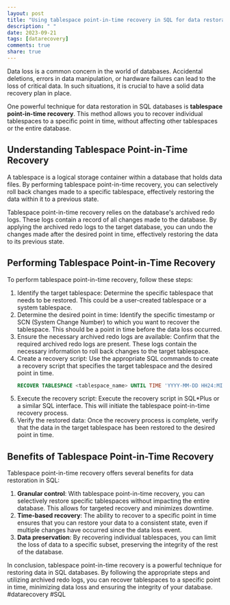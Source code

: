 ```yaml
---
layout: post
title: "Using tablespace point-in-time recovery in SQL for data restoration"
description: " "
date: 2023-09-21
tags: [datarecovery]
comments: true
share: true
---
```


Data loss is a common concern in the world of databases. Accidental deletions, errors in data manipulation, or hardware failures can lead to the loss of critical data. In such situations, it is crucial to have a solid data recovery plan in place.

One powerful technique for data restoration in SQL databases is **tablespace point-in-time recovery**. This method allows you to recover individual tablespaces to a specific point in time, without affecting other tablespaces or the entire database.

## Understanding Tablespace Point-in-Time Recovery

A tablespace is a logical storage container within a database that holds data files. By performing tablespace point-in-time recovery, you can selectively roll back changes made to a specific tablespace, effectively restoring the data within it to a previous state.

Tablespace point-in-time recovery relies on the database's archived redo logs. These logs contain a record of all changes made to the database. By applying the archived redo logs to the target database, you can undo the changes made after the desired point in time, effectively restoring the data to its previous state.

## Performing Tablespace Point-in-Time Recovery

To perform tablespace point-in-time recovery, follow these steps:

1. Identify the target tablespace: Determine the specific tablespace that needs to be restored. This could be a user-created tablespace or a system tablespace.
2. Determine the desired point in time: Identify the specific timestamp or SCN (System Change Number) to which you want to recover the tablespace. This should be a point in time before the data loss occurred.
3. Ensure the necessary archived redo logs are available: Confirm that the required archived redo logs are present. These logs contain the necessary information to roll back changes to the target tablespace.
4. Create a recovery script: Use the appropriate SQL commands to create a recovery script that specifies the target tablespace and the desired point in time.
    ```sql
    RECOVER TABLESPACE <tablespace_name> UNTIL TIME 'YYYY-MM-DD HH24:MI:SS';
    ```
5. Execute the recovery script: Execute the recovery script in SQL*Plus or a similar SQL interface. This will initiate the tablespace point-in-time recovery process.
6. Verify the restored data: Once the recovery process is complete, verify that the data in the target tablespace has been restored to the desired point in time.

## Benefits of Tablespace Point-in-Time Recovery

Tablespace point-in-time recovery offers several benefits for data restoration in SQL:

1. **Granular control**: With tablespace point-in-time recovery, you can selectively restore specific tablespaces without impacting the entire database. This allows for targeted recovery and minimizes downtime.
2. **Time-based recovery**: The ability to recover to a specific point in time ensures that you can restore your data to a consistent state, even if multiple changes have occurred since the data loss event.
3. **Data preservation**: By recovering individual tablespaces, you can limit the loss of data to a specific subset, preserving the integrity of the rest of the database.

In conclusion, tablespace point-in-time recovery is a powerful technique for restoring data in SQL databases. By following the appropriate steps and utilizing archived redo logs, you can recover tablespaces to a specific point in time, minimizing data loss and ensuring the integrity of your database. #datarecovery #SQL